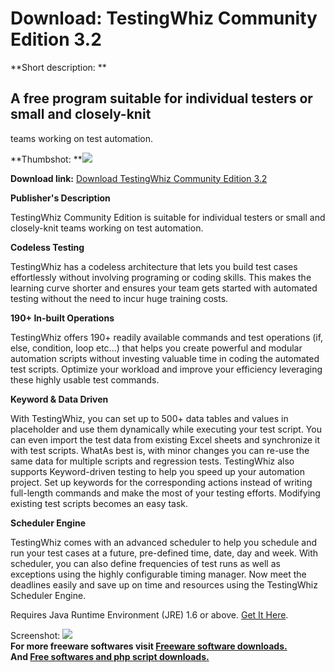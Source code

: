 # Download: TestingWhiz Community Edition 3.2

**Short description: **

## A free program suitable for individual testers or small and closely-knit
teams working on test automation.

  
**Thumbshot: **![](http://www.freewarefiles.com/screenshot/testingwhizce_md.jpg)   
  
**Download link:** [Download TestingWhiz Community Edition 3.2](http://freesoftwares.boysofts.com/TestingWhiz-Community-Edition_program_94910.html)  
  

**Publisher's Description**  
  

TestingWhiz Community Edition is suitable for individual testers or small and
closely-knit teams working on test automation.

**Codeless Testing**

TestingWhiz has a codeless architecture that lets you build test cases
effortlessly without involving programing or coding skills. This makes the
learning curve shorter and ensures your team gets started with automated
testing without the need to incur huge training costs.

**190+ In-built Operations**

TestingWhiz offers 190+ readily available commands and test operations (if,
else, condition, loop etc...) that helps you create powerful and modular
automation scripts without investing valuable time in coding the automated
test scripts. Optimize your workload and improve your efficiency leveraging
these highly usable test commands.

**Keyword & Data Driven**

With TestingWhiz, you can set up to 500+ data tables and values in placeholder
and use them dynamically while executing your test script. You can even import
the test data from existing Excel sheets and synchronize it with test scripts.
WhatAs best is, with minor changes you can re-use the same data for multiple
scripts and regression tests. TestingWhiz also supports Keyword-driven testing
to help you speed up your automation project. Set up keywords for the
corresponding actions instead of writing full-length commands and make the
most of your testing efforts. Modifying existing test scripts becomes an easy
task.

**Scheduler Engine**

TestingWhiz comes with an advanced scheduler to help you schedule and run your
test cases at a future, pre-defined time, date, day and week. With scheduler,
you can also define frequencies of test runs as well as exceptions using the
highly configurable timing manager. Now meet the deadlines easily and save up
on time and resources using the TestingWhiz Scheduler Engine.

Requires Java Runtime Environment (JRE) 1.6 or above. [Get It
Here](http://www.java.com).

  
  
Screenshot: ![](http://www.freewarefiles.com/screenshot/testingwhizce.jpg)  
**For more freeware softwares visit [Freeware software downloads.](http://freesoftwares.boysofts.com/)**   
**And [Free softwares and php script downloads.](http://www.boysofts.com/)**


